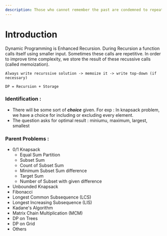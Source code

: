 ```yaml
---
description: Those who cannot remember the past are condemned to repeat it
---
```


# Introduction

Dynamic Programming is Enhanced Recursion. During Recursion a function calls itself using smaller input. Sometimes these calls are repetitive. In order to improve time complexity, we store the result of these recussive calls (called memoization).

`Always write recurssive solution -> memoize it -> write top-down (if necessary)`

`DP = Recursion + Storage`

### Identification :&#x20;

* There will be some sort of _**choice**_ given. For exp : In knapsack problem, we have a choice for including or excluding every element.
* The question asks for optimal result : miniumu, maximum, largest, smallest

### Parent Problems :&#x20;

* 0/1 Knapsack
  * Equal Sum Partition
  * Subset Sum
  * Count of Subset Sum
  * Minimum Subset Sum difference
  * Target Sum
  * Number of Subset with given difference
* Unbounded Knapsack
* Fibonacci
* Longest Common Subsequence (LCS)
* Longest Increasing Subsequence (LIS)
* Kadane's Algorithm
* Matrix Chain Multiplication (MCM)
* DP on Trees
* DP on Grid
* Others
